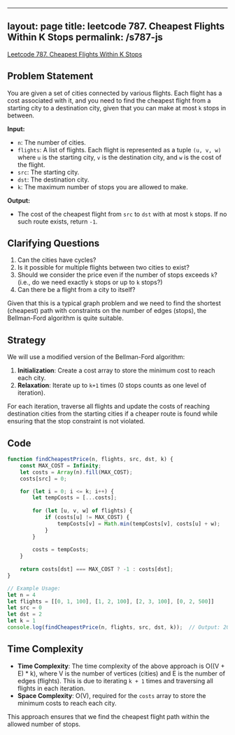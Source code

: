 
---
layout: page
title: leetcode 787. Cheapest Flights Within K Stops
permalink: /s787-js
---
[Leetcode 787. Cheapest Flights Within K Stops](https://algoadvance.github.io/algoadvance/l787)
## Problem Statement

You are given a set of cities connected by various flights. Each flight has a cost associated with it, and you need to find the cheapest flight from a starting city to a destination city, given that you can make at most `k` stops in between.

**Input:**
- `n`: The number of cities.
- `flights`: A list of flights. Each flight is represented as a tuple `(u, v, w)` where `u` is the starting city, `v` is the destination city, and `w` is the cost of the flight.
- `src`: The starting city.
- `dst`: The destination city.
- `k`: The maximum number of stops you are allowed to make.

**Output:**
- The cost of the cheapest flight from `src` to `dst` with at most `k` stops. If no such route exists, return `-1`.

## Clarifying Questions

1. Can the cities have cycles?
2. Is it possible for multiple flights between two cities to exist?
3. Should we consider the price even if the number of stops exceeds `k`? (i.e., do we need exactly `k` stops or up to `k` stops?)
4. Can there be a flight from a city to itself?

Given that this is a typical graph problem and we need to find the shortest (cheapest) path with constraints on the number of edges (stops), the Bellman-Ford algorithm is quite suitable.

## Strategy

We will use a modified version of the Bellman-Ford algorithm:

1. **Initialization**: Create a cost array to store the minimum cost to reach each city.
2. **Relaxation**: Iterate up to `k+1` times (0 stops counts as one level of iteration). 

For each iteration, traverse all flights and update the costs of reaching destination cities from the starting cities if a cheaper route is found while ensuring that the stop constraint is not violated.

## Code

```javascript
function findCheapestPrice(n, flights, src, dst, k) {
    const MAX_COST = Infinity;
    let costs = Array(n).fill(MAX_COST);
    costs[src] = 0;

    for (let i = 0; i <= k; i++) {
        let tempCosts = [...costs];
        
        for (let [u, v, w] of flights) {
            if (costs[u] != MAX_COST) {
                tempCosts[v] = Math.min(tempCosts[v], costs[u] + w);
            }
        }
        
        costs = tempCosts;
    }
    
    return costs[dst] === MAX_COST ? -1 : costs[dst];
}

// Example Usage:
let n = 4
let flights = [[0, 1, 100], [1, 2, 100], [2, 3, 100], [0, 2, 500]]
let src = 0
let dst = 2
let k = 1
console.log(findCheapestPrice(n, flights, src, dst, k));  // Output: 200
```

## Time Complexity

- **Time Complexity**: The time complexity of the above approach is O((V + E) * k), where V is the number of vertices (cities) and E is the number of edges (flights). This is due to iterating `k + 1` times and traversing all flights in each iteration.
- **Space Complexity**: O(V), required for the `costs` array to store the minimum costs to reach each city.

This approach ensures that we find the cheapest flight path within the allowed number of stops.